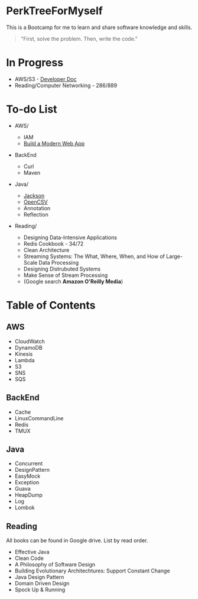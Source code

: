 # PerkTreeForMyself
This is a Bootcamp for me to learn and share software knowledge and skills.

> "First, solve the problem. Then, write the code."

# In Progress
- AWS/S3 - [Developer Doc](https://docs.aws.amazon.com/AmazonS3/latest/dev/UsingObjects.html)
- Reading/Computer Networking - 286/889

# To-do List
- AWS/
  - IAM
  - [Build a Modern Web App](https://aws.amazon.com/getting-started/projects/build-modern-app-fargate-lambda-dynamodb-python/)
  
- BackEnd
  - Curl
  - Maven

- Java/
  - [Jackson](https://github.com/FasterXML/jackson#documentation)
  - [OpenCSV](http://opencsv.sourceforge.net/)
  - Annotation
  - Reflection
 
- Reading/
  - Designing Data-Intensive Applications
  - Redis Cookbook - 34/72
  - Clean Architecture
  - Streaming Systems: The What, Where, When, and How of Large-Scale Data Processing
  - Designing Distrubuted Systems
  - Make Sense of Stream Processing
  - (Google search **Amazon O'Reilly Media**)

# Table of Contents
## AWS
- CloudWatch
- DynamoDB
- Kinesis
- Lambda
- S3
- SNS
- SQS

## BackEnd
- Cache
- LinuxCommandLine
- Redis
- TMUX

## Java
- Concurrent
- DesignPattern
- EasyMock
- Exception
- Guava
- HeapDump
- Log
- Lombok

## Reading
All books can be found in Google drive. List by read order.
- Effective Java
- Clean Code
- A Philosophy of Software Design
- Building Evolutionary Architechtures: Support Constant Change
- Java Design Pattern
- Domain Driven Design
- Spock Up & Running
